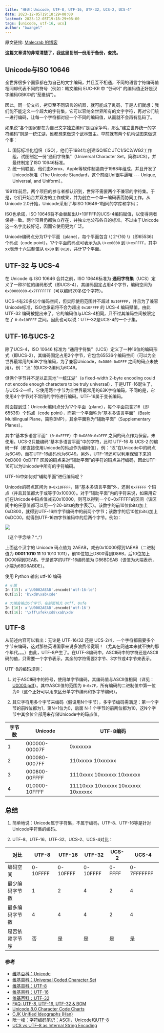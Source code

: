 ```yaml
---
title: "细说：Unicode, UTF-8, UTF-16, UTF-32, UCS-2, UCS-4"
date: 2023-12-05T19:18:29+08:00
lastmod: 2023-12-05T19:18:29+08:00
tags: [unicode, utf-16, ucs]
author: "bwangel"
---
```


原文链接: [Malecrab 的博客](https://www.cnblogs.com/malecrab/p/5300503.html)

__这篇文章讲的非常清楚了，我这里复制一份用于备份，查找。__

## Unicode与ISO 10646

全世界很多个国家都在为自己的文字编码，并且互不相通，不同的语言字符编码值相同却代表不同的符号（例如：韩文编码 EUC-KR 中 “한국어” 的编码值正好是汉字编码GBK中的“茄惫绢”）。

因此，同一份文档，拷贝至不同语言的机器，就可能成了乱码，于是人们就想：我们能不能定义一个超大的字符集，它可以容纳全世界所有的文字字符，再对它们统一进行编码，让每一个字符都对应一个不同的编码值，从而就不会再有乱码了。

如果说“各个国家都在为自己文字独立编码”是百家争鸣，那么“建立世界统一的字符编码”则是一统江湖，谁都想来做这个武林盟主。早前就有两个机构试图来做这个事：

1. 国际标准化组织（ISO），他们于1984年创建ISO/IEC JTC1/SC2/WG2工作组，试图制定一份“通用字符集”（Universal Character Set，简称UCS），并最终制定了ISO 10646标准。
2. 统一码联盟，他们由Xerox、Apple等软件制造商于1988年组成，并且开发了Unicode标准（The Unicode Standard，这个前缀Uni很牛逼哦 --- Unique, Universal, and Uniform）。

1991年前后，两个项目的参与者都认识到，世界不需要两个不兼容的字符集。于是，它们开始合并双方的工作成果，并为创立一个单一编码表而协同工作。从Unicode 2.0开始，Unicode采用了与ISO 10646-1相同的字库和字码；

ISO也承诺，ISO 10646将不会替超出U+10FFFF的UCS-4编码赋值，以使得两者保持一致。两个项目仍都独立存在，并独立地公布各自的标准。不过由于Unicode这一名字比较好记，因而它使用更为广泛。

Unicode编码点分为17个平面（plane），每个平面包含 \\( 2^{16} \\)（即65536）个码点（code point）。17个平面的码点可表示为从 `U+xx0000` 到 `U+xxFFFF`，其中xx表示十六进制值从 `0x00` 到 `0x10`，共计17个平面。

## UTF-32 与 UCS-4

在 Unicode 与 ISO 10646 合并之前，ISO 10646标准为 __通用字符集__（UCS）定义了一种31位的编码形式（即UCS-4），其编码固定占用4个字节，编码空间为 `0x00000000~0x7FFFFFFF`（可以编码20多亿个字符）。

UCS-4有20多亿个编码空间，但实际使用范围并不超过 `0x10FFFF`，并且为了兼容Unicode标准，ISO也承诺将不会为超出 `0x10FFFF` 的 UCS-4 编码赋值。由此 UTF-32 编码被提出来了，它的编码值与UCS-4相同，只不过其编码空间被限定在了 `0~0x10FFFF` 之间。因此也可以说：UTF-32是UCS-4的一个子集。

## UTF-16与UCS-2

除了UCS-4，ISO 10646 标准为 “通用字符集”（UCS）定义了一种16位的编码形式（即UCS-2），其编码固定占用2个字节，它包含65536个编码空间（可以为全世界最常用的63K字符编码，为了兼容Unicode，`0xD800-0xDFFF` 之间的码点未使用）。例：“汉” 的UCS-2编码为6C49。

但俩个字节并不足以正真地“一统江湖”（a fixed-width 2-byte encoding could not encode enough characters to be truly universal），于是UTF-16诞生了，与UCS-2一样，它使用两个字节为全世界最常用的63K字符编码，不同的是，它使用4个字节对不常用的字符进行编码。UTF-16属于变长编码。

前面提到过：Unicode编码点分为17个平面（plane），每个平面包含216（即65536）个码点（code point），而第一个平面称为“基本多语言平面”（Basic Multilingual Plane，简称BMP），其余平面称为“辅助平面”（Supplementary Planes）。

其中“基本多语言平面”（`0~0xFFFF`）中 `0xD800~0xDFFF` 之间的码点作为保留，未使用。UCS-2只能编码“基本多语言平面”中的字符，此时 UTF-16 与 UCS-2 的编码一样（都直接使用Unicode的码点作为编码值），例：“汉”在Unicode中的码点为6C49，而在UTF-16编码也为6C49。另外，UTF-16还可以利用保留下来的 0xD800-0xDFFF 区段的码点来对“辅助平面”的字符的码点进行编码，因此UTF-16可以为Unicode中所有的字符编码。

UTF-16中如何对“辅助平面”进行编码呢？

Unicode的码点区间为 `0~0x10FFFF`，除“基本多语言平面”外，还剩 `0xFFFFF` 个码点（并且其值都大于或等于0x10000）。对于“辅助平面”内的字符来说，如果用它们在Unicode中码点值减去0x10000，则可以得到一个0~0xFFFFF的区间（该区间中的任意值都可以用一个20-bits的数字表示）。该数字的前10位(bits)加上0xD800，就得到UTF-16四字节编码中的前两个字节；该数字的后10位(bits)加上0xDC00，就得到UTF-16四字节编码中的后两个字节。例如：

![](https://passage-1253400711.cos.ap-beijing.myqcloud.com/2023-12-05-193030.png)

（这个字念啥？^_^）

上面这个汉字的 Unicode 码点值为 2AEAB，减去0x10000得到1AEAB（二进制值为 __0001 1010 11__ 10 1010 1011），前10位加上D800得到D86B，后10位加上DC00得到DEAB。于是该字的UTF-16编码值为 D86BDEAB（该值为大端表示，小端为6BD8ABDE）。

使用 Python 输出 utf-16 编码

```py
# 小端
In [15]: u'\U0002AEAB'.encode('utf-16-le')
Out[15]: 'k\xd8\xab\xde'

# 大端会输出6个字节，在前面填充 0xff, 0xfe
In [16]: u'\U0002AEAB'.encode('utf-16')
Out[16]: '\xff\xfek\xd8\xab\xde'
```

## UTF-8

从前述内容可以看出：无论是 UTF-16/32 还是 UCS-2/4，一个字符都需要多个字节来编码，这对那些英语国家来说多浪费带宽啊！（尤其在网速本来就不快的那个年代。。。）由此，UTF-8产生了。在UTF-8编码中，ASCII码中的字符还是ASCII码的值，只需要一个字节表示，其余的字符需要2字节、3字节或4字节来表示。

UTF-8的编码规则：

1. 对于ASCII码中的符号，使用单字节编码，其编码值与ASCII值相同（详见：[U0000.pdf](https://www.unicode.org/charts/PDF/U0000.pdf)）。其中ASCII值的范围为 `0~0x7F`，所有编码的二进制值中第一位为0（这个正好可以用来区分单字节编码和多字节编码）。

2. 其它字符用多个字节来编码（假设用N个字节），多字节编码需满足：第一个字节的前N位都为1，第N+1位为0，后面 N-1 个字节的前两位都为10，这N个字节中其余位全部用来存储Unicode中的码点值。

字节数|Unicode|UTF-8编码
---|---|---
1|000000-00007F|0xxxxxxx
2|000080-0007FF|110xxxxx 10xxxxxx
3|000800-00FFFF|1110xxxx 10xxxxxx 10xxxxxx
4|010000-10FFFF|11110xxx 10xxxxxx 10xxxxxx 10xxxxxx

## 总结

1. 简单地说：Unicode属于字符集，不属于编码，UTF-8、UTF-16等是针对Unicode字符集的编码。

2. UTF-8、UTF-16、UTF-32、UCS-2、UCS-4对比：

对比|UTF-8|UTF-16|UTF-32|UCS-2|UCS-4
---|---|---|---|---|---
编码空间|0-10FFFF|0-10FFFF|0-10FFFF|0-FFFF|0-7FFFFFFF
最少编码字节数|1|2|4|2|4
最多编码字节数|4|4|4|2|4
是否依赖字节序|否|是|是|是|是

### 参考

- [维基百科：Unicode](https://en.wikipedia.org/wiki/Unicode)
- [维基百科：Universal Coded Character Set](https://en.wikipedia.org/wiki/Universal_Coded_Character_Set)
- [维基百科：UTF-8](https://en.wikipedia.org/wiki/UTF-8)
- [维基百科：UTF-16](https://en.wikipedia.org/wiki/UTF-16)
- [维基百科：UTF-32](https://en.wikipedia.org/wiki/UTF-32)
- [FAQ: UTF-8, UTF-16, UTF-32 & BOM](http://unicode.org/faq/utf_bom.html)
- [Unicode 8.0 Character Code Charts](http://www.unicode.org/charts/)
- [CJK Unified Ideographs (Han)](http://www.unicode.org/charts/PDF/U4E00.pdf)
- [阮一峰：字符编码笔记：ASCII，Unicode和UTF-8](http://www.ruanyifeng.com/blog/2007/10/ascii_unicode_and_utf-8.html)
- [UCS vs UTF-8 as Internal String Encoding](http://lucumr.pocoo.org/2014/1/9/ucs-vs-utf8/)

